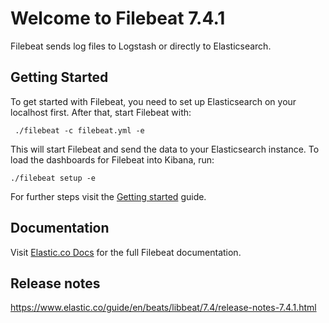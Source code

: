 # Welcome to Filebeat 7.4.1

Filebeat sends log files to Logstash or directly to Elasticsearch.

## Getting Started

To get started with Filebeat, you need to set up Elasticsearch on
your localhost first. After that, start Filebeat with:

     ./filebeat -c filebeat.yml -e

This will start Filebeat and send the data to your Elasticsearch
instance. To load the dashboards for Filebeat into Kibana, run:

    ./filebeat setup -e

For further steps visit the
[Getting started](https://www.elastic.co/guide/en/beats/filebeat/7.4/filebeat-getting-started.html) guide.

## Documentation

Visit [Elastic.co Docs](https://www.elastic.co/guide/en/beats/filebeat/7.4/index.html)
for the full Filebeat documentation.

## Release notes

https://www.elastic.co/guide/en/beats/libbeat/7.4/release-notes-7.4.1.html
